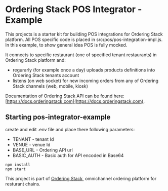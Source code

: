 # Ordering Stack POS Integrator - Example

This projects is a starter kit for building POS integrations for Ordering Stack platform. 
All POS specific code is placed in src/pos/pos-integration-impl.js. In this example, to show general idea POS is fully mocked.

It connects to specific restaurant (one of specified tenant restaurants) in Ordering Stack platform and:
* regurarly (for example once a day) uploads products definitions into Ordering Stack tenants account
* listens (on web socket) for new incoming orders from any of Ordering Stack channels (web, mobile, kiosk)

Documentation of Ordering Stack API can be found here: [https://docs.orderingstack.com](https://docs.orderingstack.com).


## Starting pos-integrator-example

create and edit .env file and place there following parameters:

* TENANT - tenant Id
* VENUE - venue Id 
* BASE_URL - Ordering API url 
* BASIC_AUTH - Basic auth for API encoded in Base64

```
npm install
npm start
```

This project is part of [Ordering Stack](http://orderingstack.com), omnichannel ordering platform for resturant chains.
